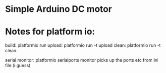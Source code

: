 # Simple Arduino DC motor

# Notes for platform io: 

build: platformio run
upload: platformio run -t upload
clean: platformio run -t clean

serial monitor: platformio serialports monitor 
picks up the ports etc from ini file (i guess)
